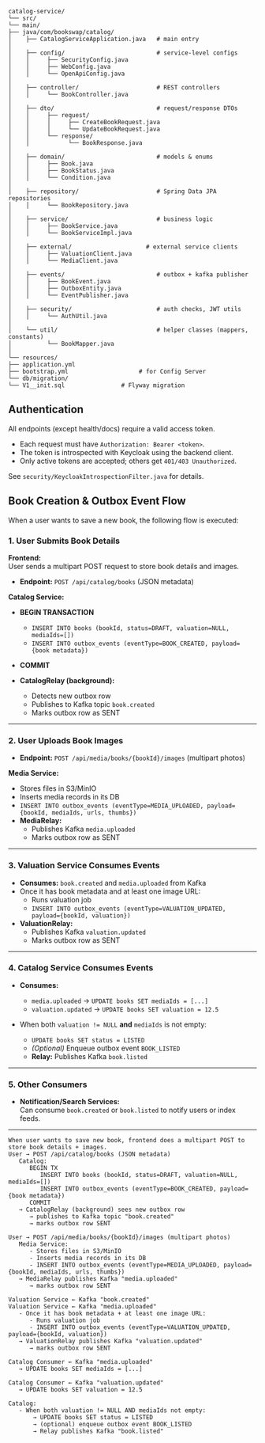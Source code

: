 ```
catalog-service/
└── src/
└── main/
├── java/com/bookswap/catalog/
│    ├── CatalogServiceApplication.java   # main entry
│
│    ├── config/                          # service-level configs
│    │     ├── SecurityConfig.java
│    │     ├── WebConfig.java
│    │     └── OpenApiConfig.java
│
│    ├── controller/                      # REST controllers
│    │     └── BookController.java
│
│    ├── dto/                             # request/response DTOs
│    │     ├── request/
│    │     │     ├── CreateBookRequest.java
│    │     │     └── UpdateBookRequest.java
│    │     └── response/
│    │           └── BookResponse.java
│
│    ├── domain/                          # models & enums
│    │     ├── Book.java
│    │     ├── BookStatus.java
│    │     └── Condition.java
│
│    ├── repository/                      # Spring Data JPA repositories
│    │     └── BookRepository.java
│
│    ├── service/                         # business logic
│    │     ├── BookService.java
│    │     └── BookServiceImpl.java
│
│    ├── external/                     # external service clients
│    │     ├── ValuationClient.java
│    │     └── MediaClient.java
│
│    ├── events/                          # outbox + kafka publisher
│    │     ├── BookEvent.java
│    │     ├── OutboxEntity.java
│    │     └── EventPublisher.java
│
│    ├── security/                        # auth checks, JWT utils
│    │     └── AuthUtil.java
│
│    └── util/                            # helper classes (mappers, constants)
│          └── BookMapper.java
│
└── resources/
├── application.yml
├── bootstrap.yml                    # for Config Server
└── db/migration/
└── V1__init.sql                # Flyway migration
```

## Authentication

All endpoints (except health/docs) require a valid access token.

- Each request must have `Authorization: Bearer <token>`.
- The token is introspected with Keycloak using the backend client.
- Only active tokens are accepted; others get `401/403 Unauthorized`.

See `security/KeycloakIntrospectionFilter.java` for details.

## Book Creation & Outbox Event Flow

When a user wants to save a new book, the following flow is executed:

### 1. User Submits Book Details

**Frontend:**  
User sends a multipart POST request to store book details and images.

- **Endpoint:** `POST /api/catalog/books` (JSON metadata)

**Catalog Service:**

- **BEGIN TRANSACTION**
    - `INSERT INTO books (bookId, status=DRAFT, valuation=NULL, mediaIds=[])`
    - `INSERT INTO outbox_events (eventType=BOOK_CREATED, payload={book metadata})`
- **COMMIT**

- **CatalogRelay (background):**
    - Detects new outbox row
    - Publishes to Kafka topic `book.created`
    - Marks outbox row as SENT

---

### 2. User Uploads Book Images

- **Endpoint:** `POST /api/media/books/{bookId}/images` (multipart photos)

**Media Service:**

- Stores files in S3/MinIO
- Inserts media records in its DB
- `INSERT INTO outbox_events (eventType=MEDIA_UPLOADED, payload={bookId, mediaIds, urls, thumbs})`
- **MediaRelay:**
    - Publishes Kafka `media.uploaded`
    - Marks outbox row as SENT

---

### 3. Valuation Service Consumes Events

- **Consumes:** `book.created` and `media.uploaded` from Kafka
- Once it has book metadata and at least one image URL:
    - Runs valuation job
    - `INSERT INTO outbox_events (eventType=VALUATION_UPDATED, payload={bookId, valuation})`
- **ValuationRelay:**
    - Publishes Kafka `valuation.updated`
    - Marks outbox row as SENT

---

### 4. Catalog Service Consumes Events

- **Consumes:**
    - `media.uploaded` → `UPDATE books SET mediaIds = [...]`
    - `valuation.updated` → `UPDATE books SET valuation = 12.5`

- When both `valuation != NULL` **and** `mediaIds` is not empty:
    - `UPDATE books SET status = LISTED`
    - *(Optional)* Enqueue outbox event `BOOK_LISTED`
    - **Relay:** Publishes Kafka `book.listed`

---

### 5. Other Consumers

- **Notification/Search Services:**  
  Can consume `book.created` or `book.listed` to notify users or index feeds.

---

```
When user wants to save new book, frontend does a multipart POST to store book details + images.
User → POST /api/catalog/books (JSON metadata)
   Catalog:
      BEGIN TX
         INSERT INTO books (bookId, status=DRAFT, valuation=NULL, mediaIds=[])
         INSERT INTO outbox_events (eventType=BOOK_CREATED, payload={book metadata})
      COMMIT
   → CatalogRelay (background) sees new outbox row
      → publishes to Kafka topic "book.created"
      → marks outbox row SENT

User → POST /api/media/books/{bookId}/images (multipart photos)
   Media Service:
      - Stores files in S3/MinIO
      - Inserts media records in its DB
      - INSERT INTO outbox_events (eventType=MEDIA_UPLOADED, payload={bookId, mediaIds, urls, thumbs})
   → MediaRelay publishes Kafka "media.uploaded"
      → marks outbox row SENT

Valuation Service ← Kafka "book.created"
Valuation Service ← Kafka "media.uploaded"
   - Once it has book metadata + at least one image URL:
      - Runs valuation job
      - INSERT INTO outbox_events (eventType=VALUATION_UPDATED, payload={bookId, valuation})
   → ValuationRelay publishes Kafka "valuation.updated"
      → marks outbox row SENT

Catalog Consumer ← Kafka "media.uploaded"
   → UPDATE books SET mediaIds = [...]

Catalog Consumer ← Kafka "valuation.updated"
   → UPDATE books SET valuation = 12.5

Catalog:
   - When both valuation != NULL AND mediaIds not empty:
       → UPDATE books SET status = LISTED
       → (optional) enqueue outbox event BOOK_LISTED
       → Relay publishes Kafka "book.listed"
```